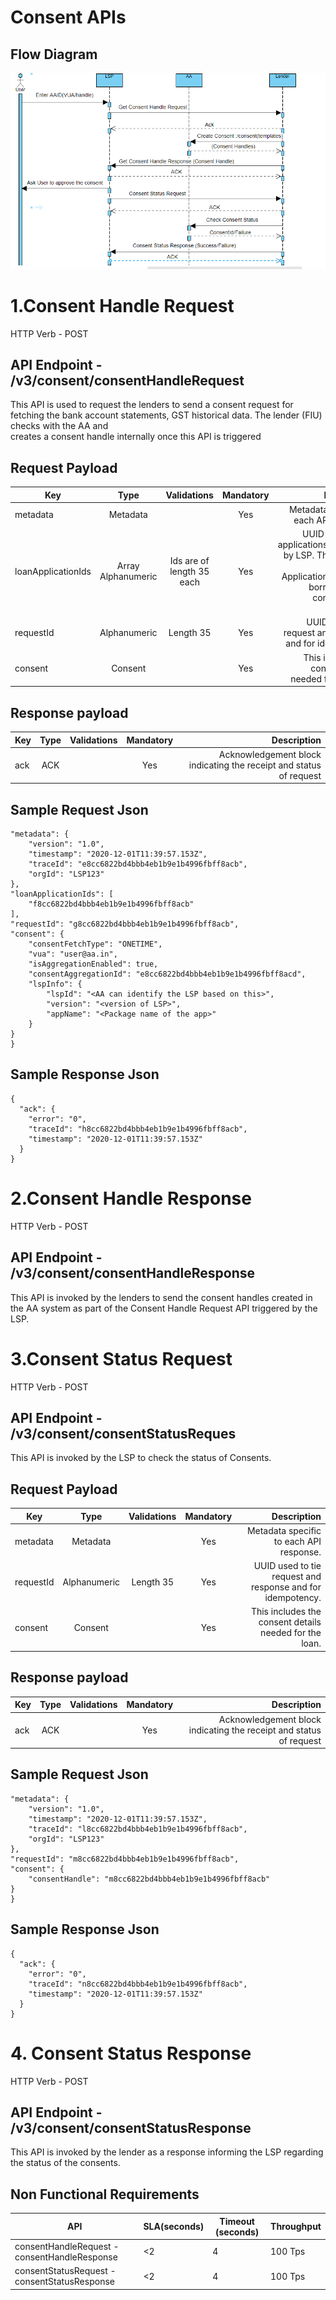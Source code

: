 # Consent APIs

## Flow Diagram
![alt text](https://github.com/EzyReach/api-doc/blob/consent-api/Consent%20Flow%20Diagram.PNG "Consent API")

# 1.Consent Handle Request
   HTTP Verb - POST
   ## API Endpoint - /v3/consent/consentHandleRequest

   This API is used to request the lenders to send a consent request for fetching the bank account statements, GST historical data. The lender (FIU) checks with the AA and     
   creates a consent handle internally once this API is triggered

   ## Request Payload

   |Key               |Type    |Validations |Mandatory |Description|
   |------------------|:------:|:----------:|:--------:|----------:|
   |metadata          |Metadata|            |Yes       |Metadata specific to each API response.|
   |loanApplicationIds|Array Alphanumeric |Ids are of length 35 each|Yes|UUID for the loan applications,Generated by LSP.   These are the list of loan Applications for which borrower wants consents to be created.|
   |requestId|Alphanumeric|Length 35|Yes|UUID used to tie request and response and for idempotency.|
   |consent|Consent||Yes|This includes the consent details needed for the loan.|
   
   ## Response payload
   
   |Key               |Type    |Validations |Mandatory |Description|
   |----|:----:|:----------:|:--------:|----------:|
   |ack |ACK   |            |Yes       |Acknowledgement block indicating the receipt and status of request|
   
   ## Sample Request Json
   
   ``` {
   "metadata": {
       "version": "1.0",
       "timestamp": "2020-12-01T11:39:57.153Z",
       "traceId": "e8cc6822bd4bbb4eb1b9e1b4996fbff8acb",
       "orgId": "LSP123"
   },
   "loanApplicationIds": [
       "f8cc6822bd4bbb4eb1b9e1b4996fbff8acb"
   ],
   "requestId": "g8cc6822bd4bbb4eb1b9e1b4996fbff8acb",
   "consent": {
       "consentFetchType": "ONETIME",
       "vua": "user@aa.in",
       "isAggregationEnabled": true,
       "consentAggregationId": "e8cc6822bd4bbb4eb1b9e1b4996fbff8acd",
       "lspInfo": {
           "lspId": "<AA can identify the LSP based on this>",
           "version": "<version of LSP>",
           "appName": "<Package name of the app>"
       }
   }
} 
```

## Sample Response Json
```
{
  "ack": {
    "error": "0",
    "traceId": "h8cc6822bd4bbb4eb1b9e1b4996fbff8acb",
    "timestamp": "2020-12-01T11:39:57.153Z"
  }
}
```

# 2.Consent Handle Response
  HTTP Verb - POST
  ## API Endpoint - /v3/consent/consentHandleResponse

 This API is invoked by the lenders to send the consent handles created in the AA system as part of the Consent Handle Request API triggered by the LSP.

# 3.Consent Status Request
   HTTP Verb - POST
   ## API Endpoint - /v3/consent/consentStatusReques
   
   This API is invoked by the LSP to check the status of Consents.
   
   ## Request Payload

   |Key               |Type    |Validations |Mandatory |Description|
   |------------------|:------:|:----------:|:--------:|----------:|
   |metadata          |Metadata|            |Yes       |Metadata specific to each API response.|
   |requestId|Alphanumeric|Length 35|Yes|UUID used to tie request and response and for idempotency.|
   |consent|Consent||Yes|This includes the consent details needed for the loan.|
   
   ## Response payload
   
   |Key               |Type    |Validations |Mandatory |Description|
   |----|:----:|:----------:|:--------:|----------:|
   |ack |ACK   |            |Yes       |Acknowledgement block indicating the receipt and status of request|



## Sample Request Json
   
   ``` {
   "metadata": {
       "version": "1.0",
       "timestamp": "2020-12-01T11:39:57.153Z",
       "traceId": "l8cc6822bd4bbb4eb1b9e1b4996fbff8acb",
       "orgId": "LSP123"
   },
   "requestId": "m8cc6822bd4bbb4eb1b9e1b4996fbff8acb",
   "consent": {
       "consentHandle": "m8cc6822bd4bbb4eb1b9e1b4996fbff8acb"
   }
} 
```

## Sample Response Json
```
{
  "ack": {
    "error": "0",
    "traceId": "n8cc6822bd4bbb4eb1b9e1b4996fbff8acb",
    "timestamp": "2020-12-01T11:39:57.153Z"
  }
}
```


# 4. Consent Status Response
   HTTP Verb - POST
   ## API Endpoint - /v3/consent/consentStatusResponse

This API is invoked by the lender as a response informing the LSP regarding the status of the consents.

## Non Functional Requirements
|API|SLA(seconds)|Timeout (seconds)|Throughput|
|---|------------|-----------------|----------|
|consentHandleRequest - consentHandleResponse|<2|4|100 Tps|
|consentStatusRequest - consentStatusResponse|<2|4|100 Tps|
